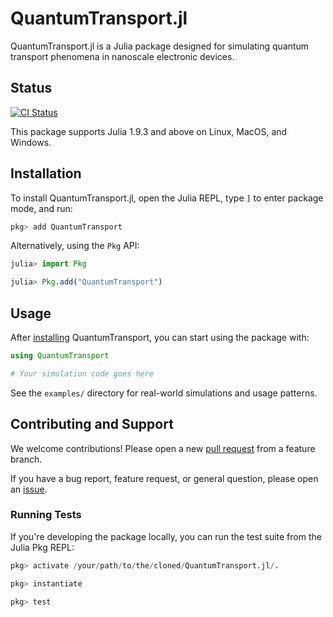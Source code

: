 # QuantumTransport.jl

QuantumTransport.jl is a Julia package designed for simulating quantum transport phenomena in nanoscale electronic devices.

## Status

[![CI Status](https://github.com/quantum-nanoelectronics/QuantumTransport.jl/actions/workflows/CI.yml/badge.svg)](https://github.com/quantum-nanoelectronics/QuantumTransport.jl/actions)


This package supports Julia 1.9.3 and above on Linux, MacOS, and Windows.

## Installation

To install QuantumTransport.jl, open the Julia REPL, type `]` to enter package mode, and run:

```julia
pkg> add QuantumTransport
```

Alternatively, using the `Pkg` API:

```julia
julia> import Pkg

julia> Pkg.add("QuantumTransport")
```

## Usage

After [installing](#installation) QuantumTransport, you can start using the package with:

```julia
using QuantumTransport

# Your simulation code goes here
```

See the `examples/` directory for real-world simulations and usage patterns.

## Contributing and Support

We welcome contributions! Please open a new [pull request](https://github.com/quantum-nanoelectronics/QuantumTransport.jl/pulls) from a feature branch. 

If you have a bug report, feature request, or general question, please open an [issue](https://github.com/quantum-nanoelectronics/QuantumTransport.jl/issues).

### Running Tests

If you're developing the package locally, you can run the test suite from the Julia Pkg REPL:


```julia
pkg> activate /your/path/to/the/cloned/QuantumTransport.jl/.

pkg> instantiate

pkg> test
```
